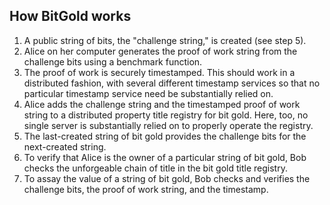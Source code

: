 ## How BitGold works
1. A public string of bits, the "challenge string," is created (see step 5).
2. Alice on her computer generates the proof of work string from the challenge bits using a benchmark function.
3. The proof of work is securely timestamped. This should work in a distributed fashion, with several different timestamp services so that no particular timestamp service need be substantially relied on.
4. Alice adds the challenge string and the timestamped proof of work string to a distributed property title registry for bit gold. Here, too, no single server is substantially relied on to properly operate the registry.
5. The last-created string of bit gold provides the challenge bits for the next-created string.
6. To verify that Alice is the owner of a particular string of bit gold, Bob checks the unforgeable chain of title in the bit gold title registry.
7. To assay the value of a string of bit gold, Bob checks and verifies the challenge bits, the proof of work string, and the timestamp.